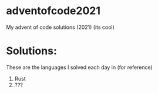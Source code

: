# adventofcode2021
My advent of code solutions (2021) (its cool)

# Solutions:

These are the languages I solved each day in (for reference)

1. Rust
2. ???
